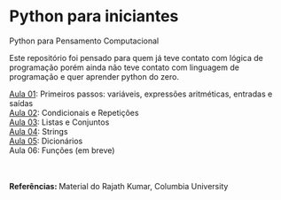 # Python para iniciantes
Python para Pensamento Computacional

Este repositório foi pensado para quem já teve contato com lógica de programação porém ainda não teve contato com linguagem de programação e quer aprender python do zero. 

[Aula 01](https://github.com/agiribeiro/Python_beginner/blob/master/Aula01.ipynb): Primeiros passos: variáveis, expressões aritméticas, entradas e saídas </a> </br>
[Aula 02](https://github.com/agiribeiro/Python_beginner/blob/master/Aula02.ipynb): Condicionais e Repetições </br>
[Aula 03](https://github.com/agiribeiro/Python_beginner/blob/master/Aula03.ipynb): Listas e Conjuntos </br> 
[Aula 04](https://github.com/agiribeiro/Python_beginner/blob/master/Aula04.ipynb): Strings </br> 
[Aula 05](https://github.com/agiribeiro/Python_beginner/blob/master/Aula05.ipynb): Dicionários </br> 
Aula 06: Funções (em breve)



</br> </br>
<strong> Referências: </strong>
 Material do Rajath Kumar, Columbia University
